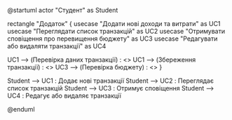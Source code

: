 @startuml
actor "Студент" as Student

rectangle "Додаток" {
    usecase "Додати нові доходи та витрати" as UC1
    usecase "Переглядати список транзакцій" as UC2
    usecase "Отримувати сповіщення про перевищення бюджету" as UC3
    usecase "Редагувати або видаляти транзакції" as UC4

UC1 --> (Перевірка даних транзакції) : <<include>>
UC1 --> (Збереження транзакції) : <<include>>
UC3 --> (Перевірка бюджету) : <<include>>
}

Student --> UC1 : Додає нові транзакції
Student --> UC2 : Переглядає список транзакцій
Student --> UC3 : Отримує сповіщення
Student --> UC4 : Редагує або видаляє транзакції


@enduml
